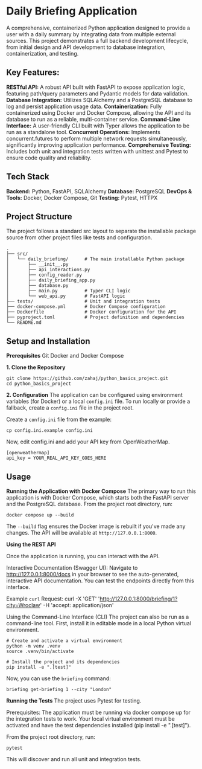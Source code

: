 # Daily Briefing Application
A comprehensive, containerized Python application designed to provide a user with a daily summary by integrating data from multiple external sources. This project demonstrates a full backend development lifecycle, from initial design and API development to database integration, containerization, and testing.

## Key Features:
**RESTful API:** A robust API built with FastAPI to expose application logic, featuring path/query parameters and Pydantic models for data validation.
**Database Integration:** Utilizes SQLAlchemy and a PostgreSQL database to log and persist application usage data.
**Containerization:** Fully containerized using Docker and Docker Compose, allowing the API and its database to run as a reliable, multi-container service.
**Command-Line Interface:** A user-friendly CLI built with Typer allows the application to be run as a standalone tool.
**Concurrent Operations:** Implements concurrent.futures to perform multiple network requests simultaneously, significantly improving application performance.
**Comprehensive Testing:** Includes both unit and integration tests written with unittest and Pytest to ensure code quality and reliability.

## Tech Stack
**Backend:** Python, FastAPI, SQLAlchemy
**Database:** PostgreSQL
**DevOps & Tools:** Docker, Docker Compose, Git
**Testing:** Pytest, HTTPX

## Project Structure
The project follows a standard src layout to separate the installable package source from other project files like tests and configuration.
```
.
├── src/
│   └── daily_briefing/      # The main installable Python package
│       ├── __init__.py
│       ├── api_interactions.py
│       ├── config_reader.py
│       ├── daily_briefing_app.py
│       ├── database.py
│       ├── main.py          # Typer CLI logic
│       └── web_api.py       # FastAPI logic
├── tests/                   # Unit and integration tests
├── docker-compose.yml       # Docker Compose configuration
├── Dockerfile               # Docker configuration for the API
├── pyproject.toml           # Project definition and dependencies
└── README.md
```
## Setup and Installation
**Prerequisites**
Git
Docker and Docker Compose

**1. Clone the Repository**
```
git clone https://github.com/zahaj/python_basics_project.git
cd python_basics_project
```
**2. Configuration**
The application can be configured using environment variables (for Docker) or a local `config.ini` file. To run locally or provide a fallback, create a `config.ini` file in the project root.

Create a `config.ini` file from the example:
```
cp config.ini.example config.ini
```
Now, edit config.ini and add your API key from OpenWeatherMap.
```
[openweathermap]
api_key = YOUR_REAL_API_KEY_GOES_HERE
```
## Usage
**Running the Application with Docker Compose**
The primary way to run this application is with Docker Compose, which starts both the FastAPI server and the PostgreSQL database.
From the project root directory, run:
```
docker compose up --build
```
The `--build` flag ensures the Docker image is rebuilt if you've made any changes. The API will be available at `http://127.0.0.1:8000`.

**Using the REST API**

Once the application is running, you can interact with the API.

Interactive Documentation (Swagger UI):
Navigate to http://127.0.0.1:8000/docs in your browser to see the auto-generated, interactive API documentation. You can test the endpoints directly from this interface.

Example `curl` Request:
curl -X 'GET' 'http://127.0.0.1:8000/briefing/1?city=Wroclaw' -H 'accept: application/json'

Using the Command-Line Interface (CLI)
The project can also be run as a command-line tool. First, install it in editable mode in a local Python virtual environment.
```
# Create and activate a virtual environment
python -m venv .venv
source .venv/bin/activate

# Install the project and its dependencies
pip install -e ".[test]"
```
Now, you can use the `briefing` command:
```
briefing get-briefing 1 --city "London"
```
**Running the Tests**
The project uses Pytest for testing.

Prerequisites:
The application must be running via docker compose up for the integration tests to work.
Your local virtual environment must be activated and have the test dependencies installed (pip install -e ".[test]").

From the project root directory, run:
```
pytest
```
This will discover and run all unit and integration tests.
